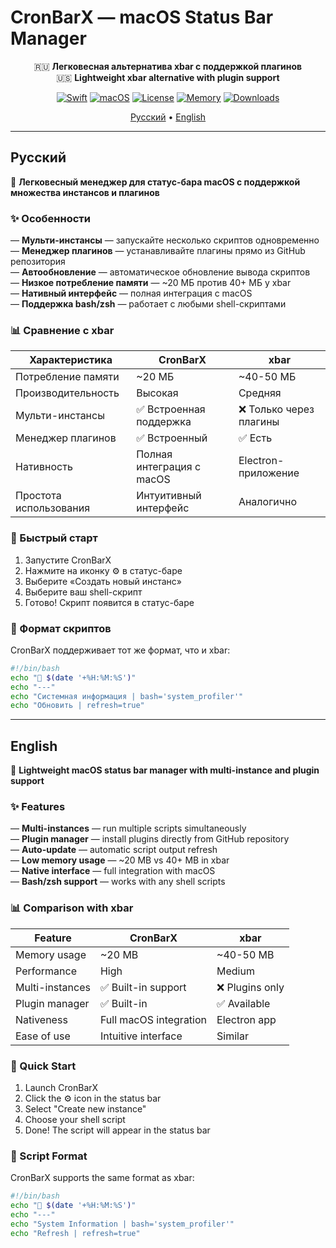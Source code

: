 # CronBarX — macOS Status Bar Manager

<div align="center">

🇷🇺 **Легковесная альтернатива xbar с поддержкой плагинов**  
🇺🇸 **Lightweight xbar alternative with plugin support**

[![Swift](https://img.shields.io/badge/Swift-5.0+-orange?logo=swift)](https://swift.org/)
[![macOS](https://img.shields.io/badge/macOS-10.13+-blue?logo=apple)](https://www.apple.com/macos/)
[![License](https://img.shields.io/badge/License-MIT-green.svg)](LICENSE)
[![Memory](https://img.shields.io/badge/Memory-~20_MB-success.svg)]()
[![Downloads](https://img.shields.io/github/downloads/26info/CronBarX/total.svg)](https://github.com/26info/CronBarX/releases)

[Русский](#русский) • [English](#english)

</div>

---

## Русский

🚀 **Легковесный менеджер для статус-бара macOS с поддержкой множества инстансов и плагинов**

### ✨ Особенности

— **Мульти-инстансы** — запускайте несколько скриптов одновременно  
— **Менеджер плагинов** — устанавливайте плагины прямо из GitHub репозитория  
— **Автообновление** — автоматическое обновление вывода скриптов  
— **Низкое потребление памяти** — ~20 МБ против 40+ МБ у xbar  
— **Нативный интерфейс** — полная интеграция с macOS  
— **Поддержка bash/zsh** — работает с любыми shell-скриптами  

### 📊 Сравнение с xbar

| Характеристика | **CronBarX** | **xbar** |
|----------------|--------------|----------|
| Потребление памяти | ~20 МБ | ~40-50 МБ |
| Производительность | Высокая | Средняя |
| Мульти-инстансы | ✅ Встроенная поддержка | ❌ Только через плагины |
| Менеджер плагинов | ✅ Встроенный | ✅ Есть |
| Нативность | Полная интеграция с macOS | Electron-приложение |
| Простота использования | Интуитивный интерфейс | Аналогично |

### 🚀 Быстрый старт

1. Запустите CronBarX  
2. Нажмите на иконку ⚙️ в статус-баре  
3. Выберите «Создать новый инстанс»  
4. Выберите ваш shell-скрипт  
5. Готово! Скрипт появится в статус-баре  

### 📝 Формат скриптов

CronBarX поддерживает тот же формат, что и xbar:

```bash
#!/bin/bash
echo "🔄 $(date '+%H:%M:%S')"
echo "---"
echo "Системная информация | bash='system_profiler'"
echo "Обновить | refresh=true"
```

---

## English

🚀 **Lightweight macOS status bar manager with multi-instance and plugin support**

### ✨ Features

— **Multi-instances** — run multiple scripts simultaneously  
— **Plugin manager** — install plugins directly from GitHub repository  
— **Auto-update** — automatic script output refresh  
— **Low memory usage** — ~20 MB vs 40+ MB in xbar  
— **Native interface** — full integration with macOS  
— **Bash/zsh support** — works with any shell scripts  

### 📊 Comparison with xbar

| Feature | **CronBarX** | **xbar** |
|---------|--------------|----------|
| Memory usage | ~20 MB | ~40-50 MB |
| Performance | High | Medium |
| Multi-instances | ✅ Built-in support | ❌ Plugins only |
| Plugin manager | ✅ Built-in | ✅ Available |
| Nativeness | Full macOS integration | Electron app |
| Ease of use | Intuitive interface | Similar |

### 🚀 Quick Start

1. Launch CronBarX  
2. Click the ⚙️ icon in the status bar  
3. Select "Create new instance"  
4. Choose your shell script  
5. Done! The script will appear in the status bar  

### 📝 Script Format

CronBarX supports the same format as xbar:

```bash
#!/bin/bash
echo "🔄 $(date '+%H:%M:%S')"
echo "---"
echo "System Information | bash='system_profiler'"
echo "Refresh | refresh=true"

